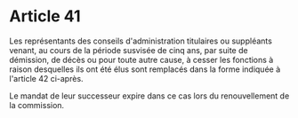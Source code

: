 # Article 41

Les représentants des conseils d'administration titulaires ou suppléants venant, au cours de la période susvisée de cinq ans, par suite de démission, de décès ou pour toute autre cause, à cesser les fonctions à raison desquelles ils ont été élus sont remplacés dans la forme indiquée à l'article 42 ci-après.

Le mandat de leur successeur expire dans ce cas lors du renouvellement de la commission.
